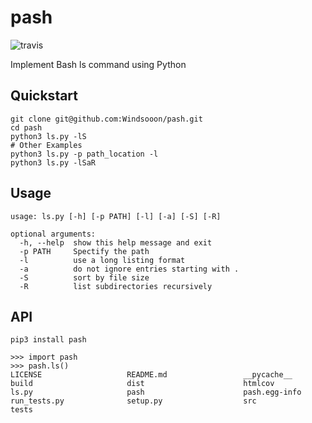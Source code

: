 # pash
![travis](https://travis-ci.org/Windsooon/pash.svg?branch=master)

Implement Bash ls command using Python

## Quickstart
    
    git clone git@github.com:Windsooon/pash.git
    cd pash
    python3 ls.py -lS
    # Other Examples
    python3 ls.py -p path_location -l
    python3 ls.py -lSaR

## Usage

    usage: ls.py [-h] [-p PATH] [-l] [-a] [-S] [-R]

    optional arguments:
      -h, --help  show this help message and exit
      -p PATH     Spectify the path
      -l          use a long listing format
      -a          do not ignore entries starting with .
      -S          sort by file size
      -R          list subdirectories recursively

## API

    pip3 install pash

    >>> import pash
    >>> pash.ls()
    LICENSE                   README.md                 __pycache__               
    build                     dist                      htmlcov                   
    ls.py                     pash                      pash.egg-info             
    run_tests.py              setup.py                  src                       
    tests 
